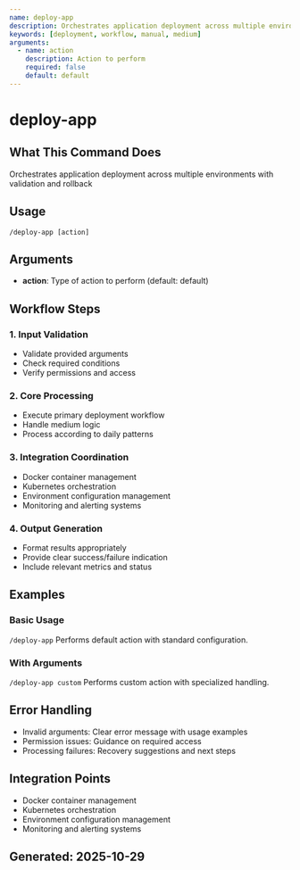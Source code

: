 ```yaml
---
name: deploy-app
description: Orchestrates application deployment across multiple environments with validation and rollback
keywords: [deployment, workflow, manual, medium]
arguments:
  - name: action
    description: Action to perform
    required: false
    default: default
---
```


# deploy-app

## What This Command Does
Orchestrates application deployment across multiple environments with validation and rollback

## Usage
`/deploy-app [action]`

## Arguments
- **action**: Type of action to perform (default: default)

## Workflow Steps

### 1. Input Validation
- Validate provided arguments
- Check required conditions
- Verify permissions and access

### 2. Core Processing
- Execute primary deployment workflow
- Handle medium logic
- Process according to daily patterns

### 3. Integration Coordination
- Docker container management
- Kubernetes orchestration
- Environment configuration management
- Monitoring and alerting systems

### 4. Output Generation
- Format results appropriately
- Provide clear success/failure indication
- Include relevant metrics and status

## Examples

### Basic Usage
`/deploy-app`
Performs default action with standard configuration.

### With Arguments
`/deploy-app custom`
Performs custom action with specialized handling.

## Error Handling
- Invalid arguments: Clear error message with usage examples
- Permission issues: Guidance on required access
- Processing failures: Recovery suggestions and next steps

## Integration Points
- Docker container management
- Kubernetes orchestration
- Environment configuration management
- Monitoring and alerting systems

## Generated: 2025-10-29
